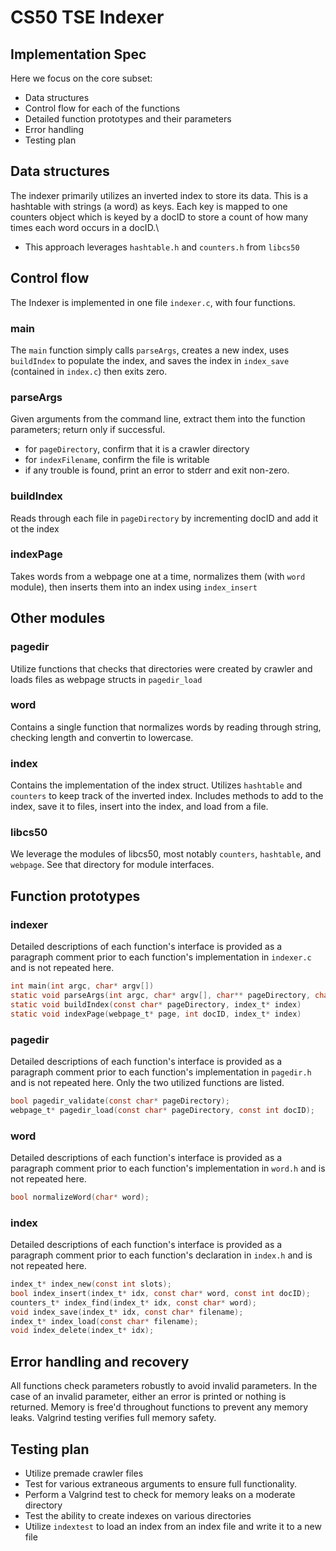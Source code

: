 # CS50 TSE Indexer
## Implementation Spec

Here we focus on the core subset:

-  Data structures
-  Control flow for each of the functions
-  Detailed function prototypes and their parameters
-  Error handling
-  Testing plan

## Data structures 

The indexer primarily utilizes an inverted index to store its data. This is a hashtable with strings (a word) as keys. Each key is mapped to one counters object which is keyed by a docID to store a count of how many times each word occurs in a docID.\

- This approach leverages `hashtable.h` and `counters.h` from `libcs50`

## Control flow

The Indexer is implemented in one file `indexer.c`, with four functions.

### main

The `main` function simply calls `parseArgs`, creates a new index, uses `buildIndex` to populate the index, and saves the index in `index_save` (contained in `index.c`) then exits zero.

### parseArgs

Given arguments from the command line, extract them into the function parameters; return only if successful.

* for `pageDirectory`, confirm that it is a crawler directory
* for `indexFilename`, confirm the file is writable
* if any trouble is found, print an error to stderr and exit non-zero.

### buildIndex

Reads through each file in `pageDirectory` by incrementing docID and add it ot the index

### indexPage

Takes words from a webpage one at a time, normalizes them (with `word` module), then inserts them into an index using `index_insert`

## Other modules

### pagedir

Utilize functions that checks that directories were created by crawler and loads files as webpage structs in `pagedir_load`

### word

Contains a single function that normalizes words by reading through string, checking length and convertin to lowercase.

### index

Contains the implementation of the index struct. Utilizes `hashtable` and `counters` to keep track of the inverted index. Includes methods to add to the index, save it to files, insert into the index, and load from a file.

### libcs50

We leverage the modules of libcs50, most notably `counters`, `hashtable`, and `webpage`.
See that directory for module interfaces.

## Function prototypes

### indexer

Detailed descriptions of each function's interface is provided as a paragraph comment prior to each function's implementation in `indexer.c` and is not repeated here.

```c
int main(int argc, char* argv[])
static void parseArgs(int argc, char* argv[], char** pageDirectory, char** indexFilename)
static void buildIndex(const char* pageDirectory, index_t* index)
static void indexPage(webpage_t* page, int docID, index_t* index)
```

### pagedir

Detailed descriptions of each function's interface is provided as a paragraph comment prior to each function's implementation in `pagedir.h` and is not repeated here. Only the two utilized functions are listed.

```c
bool pagedir_validate(const char* pageDirectory);
webpage_t* pagedir_load(const char* pageDirectory, const int docID);
```

### word

Detailed descriptions of each function's interface is provided as a paragraph comment prior to each function's implementation in `word.h` and is not repeated here.

```c
bool normalizeWord(char* word);
```

### index

Detailed descriptions of each function's interface is provided as a paragraph comment prior to each function's declaration in `index.h` and is not repeated here.

```c
index_t* index_new(const int slots);
bool index_insert(index_t* idx, const char* word, const int docID);
counters_t* index_find(index_t* idx, const char* word);
void index_save(index_t* idx, const char* filename);
index_t* index_load(const char* filename);
void index_delete(index_t* idx);
```

## Error handling and recovery

All functions check parameters robustly to avoid invalid parameters. In the case of an invalid parameter, either an error is printed or nothing is returned. Memory is free'd throughout functions to prevent any memory leaks. Valgrind testing verifies full memory safety.

## Testing plan

- Utilize premade crawler files
- Test for various extraneous arguments to ensure full functionality.
- Perform a Valgrind test to check for memory leaks on a moderate directory
- Test the ability to create indexes on various directories
- Utilize `indextest` to load an index from an index file and write it to a new file